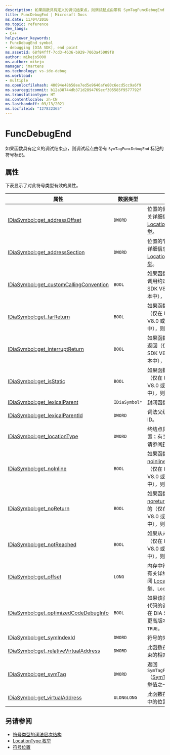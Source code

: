 ```yaml
---
description: 如果函数具有定义的调试结束点，则调试起点由带有 SymTagFuncDebugEnd 标记的符号标识。
title: FuncDebugEnd | Microsoft Docs
ms.date: 11/04/2016
ms.topic: reference
dev_langs:
- C++
helpviewer_keywords:
- FuncDebugEnd symbol
- debugging [DIA SDK], end point
ms.assetid: 68f84fff-7cd3-4636-b929-7063a45009f8
author: mikejo5000
ms.author: mikejo
manager: jmartens
ms.technology: vs-ide-debug
ms.workload:
- multiple
ms.openlocfilehash: 40094e48b58ee7ed5e9646afe80c6ecd5cc9a6f9
ms.sourcegitcommit: b12a38744db371d2894769ecf305585f9577792f
ms.translationtype: HT
ms.contentlocale: zh-CN
ms.lasthandoff: 09/13/2021
ms.locfileid: "127832365"
---
```

# <a name="funcdebugend"></a>FuncDebugEnd
如果函数具有定义的调试结束点，则调试起点由带有 `SymTagFuncDebugEnd` 标记的符号标识。

## <a name="properties"></a>属性
 下表显示了对此符号类型有效的属性。

|属性|数据类型|说明|
|--------------|---------------|-----------------|
|[IDiaSymbol::get_addressOffset](../../debugger/debug-interface-access/idiasymbol-get-addressoffset.md)|`DWORD`|位置的偏移部分；有关详细信息，请参阅 [LocationType 枚举](../../debugger/debug-interface-access/locationtype.md)。|
|[IDiaSymbol::get_addressSection](../../debugger/debug-interface-access/idiasymbol-get-addresssection.md)|`DWORD`|位置的节部分；有关详细信息，请参阅 [LocationType 枚举](../../debugger/debug-interface-access/locationtype.md)。|
|[IDiaSymbol::get_customCallingConvention](../../debugger/debug-interface-access/idiasymbol-get-customcallingconvention.md)|`BOOL`|如果函数使用自定义调用约定（仅在 DIA SDK V8.0 或更高版本中），则为 `TRUE`。|
|[IDiaSymbol::get_farReturn](../../debugger/debug-interface-access/idiasymbol-get-farreturn.md)|`BOOL`|如果函数执行远返回（仅在 DIA SDK V8.0 或更高版本中），则为 `TRUE`。|
|[IDiaSymbol::get_interruptReturn](../../debugger/debug-interface-access/idiasymbol-get-interruptreturn.md)|`BOOL`|如果函数包含从中断返回（仅在 DIA SDK V8.0 或更高版本中），则为 `TRUE`。|
|[IDiaSymbol::get_isStatic](../../debugger/debug-interface-access/idiasymbol-get-isstatic.md)|`BOOL`|如果函数是静态的（仅在 DIA SDK V8.0 或更高版本中），则为 `TRUE`。|
|[IDiaSymbol::get_lexicalParent](../../debugger/debug-interface-access/idiasymbol-get-lexicalparent.md)|`IDiaSymbol*`|封闭函数的符号。|
|[IDiaSymbol::get_lexicalParentId](../../debugger/debug-interface-access/idiasymbol-get-lexicalparentid.md)|`DWORD`|词法父级符号的 ID。|
|[IDiaSymbol::get_locationType](../../debugger/debug-interface-access/idiasymbol-get-locationtype.md)|`DWORD`|终结点具有静态位置；有关详细信息，请参阅[符号位置](../../debugger/debug-interface-access/symbol-locations.md)。|
|[IDiaSymbol::get_noInline](../../debugger/debug-interface-access/idiasymbol-get-noinline.md)|`BOOL`|如果函数是用 [noinline](/cpp/cpp/noinline) 特性指定的（仅在 DIA SDK V8.0 或更高版本中），则为 `TRUE`。|
|[IDiaSymbol::get_noReturn](../../debugger/debug-interface-access/idiasymbol-get-noreturn.md)|`BOOL`|如果函数是用 [noreturn](/cpp/cpp/noreturn) 特性指定的（仅在 DIA SDK V8.0 或更高版本中），则为 `TRUE`。|
|[IDiaSymbol::get_notReached](../../debugger/debug-interface-access/idiasymbol-get-notreached.md)|`BOOL`|如果从未调用函数（仅在 DIA SDK V8.0 或更高版本中），则为 `TRUE`。|
|[IDiaSymbol::get_offset](../../debugger/debug-interface-access/idiasymbol-get-offset.md)|`LONG`|内存中符号的偏移；有关详细信息，请参阅 [LocationType 枚举](../../debugger/debug-interface-access/locationtype.md)、`LocIsRegRel`。|
|[IDiaSymbol::get_optimizedCodeDebugInfo](../../debugger/debug-interface-access/idiasymbol-get-optimizedcodedebuginfo.md)|`BOOL`|如果该函数具有优化代码的调试信息（仅在 DIA SDK V8.0 或更高版本中），则为 `TRUE`。|
|[IDiaSymbol::get_symIndexId](../../debugger/debug-interface-access/idiasymbol-get-symindexid.md)|`DWORD`|符号的索引 ID。|
|[IDiaSymbol::get_relativeVirtualAddress](../../debugger/debug-interface-access/idiasymbol-get-relativevirtualaddress.md)|`DWORD`|此函数在其模块中结束的相对位置。|
|[IDiaSymbol::get_symTag](../../debugger/debug-interface-access/idiasymbol-get-symtag.md)|`DWORD`|返回 `SymTagFuncDebugEnd`（[SymTagEnum 枚举](../../debugger/debug-interface-access/symtagenum.md)值之一）。|
|[IDiaSymbol::get_virtualAddress](../../debugger/debug-interface-access/idiasymbol-get-virtualaddress.md)|`ULONGLONG`|此函数在可执行映像中的位置。|

## <a name="see-also"></a>另请参阅
- [符号类型的词法层次结构](../../debugger/debug-interface-access/lexical-hierarchy-of-symbol-types.md)
- [LocationType 枚举](../../debugger/debug-interface-access/locationtype.md)
- [符号位置](../../debugger/debug-interface-access/symbol-locations.md)

